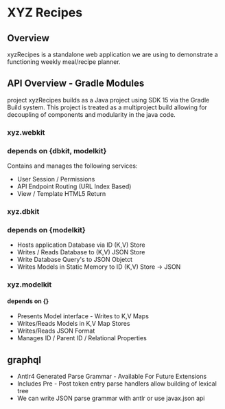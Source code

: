 # XYZ Recipes
## Overview
xyzRecipes is a standalone web application we are using to demonstrate
a functioning weekly meal/recipe planner.

## API Overview - Gradle Modules

project xyzRecipes builds as a Java project using SDK 15 via
the Gradle Build system. This project is treated as a multiproject
build allowing for decoupling of components and modularity in the java 
code. 
### xyz.webkit 
### depends on {dbkit, modelkit}
Contains and manages the following services:
- User Session / Permissions
- API Endpoint Routing (URL Index Based)
- View / Template HTML5 Return 

### xyz.dbkit
### depends on {modelkit}
- Hosts application Database via ID (K,V) Store 
- Writes / Reads Database to (K,V) JSON Store 
- Write Database Query's to JSON Objetct 
- Writes Models in Static Memory to ID (K,V) Store -> JSON 

### xyz.modelkit
#### depends on {}
- Presents Model interface - Writes to K,V Maps
- Writes/Reads Models in K,V Map Stores
- Writes/Reads JSON Format
- Manages ID / Parent ID / Relational Properties

## graphql
- Antlr4 Generated Parse Grammar - Available For Future Extensions
- Includes Pre - Post token entry parse handlers allow building of lexical tree
- We can write JSON parse grammar with antlr or use javax.json api




